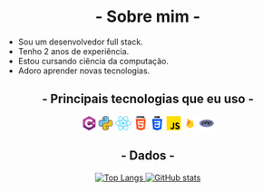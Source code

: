 
<h1 align="center">- Sobre mim -</h1>

- Sou um desenvolvedor full stack.
- Tenho 2 anos de experiência.
- Estou cursando ciência da computação.
- Adoro aprender novas tecnologias.

<h2 align="center">- Principais tecnologias que eu uso -</h1>
<p align="center">
<code><img height="25" src="https://github.com/AliA-Mohamad/AliA-Mohamad/blob/main/img/Csharp.png"></code> 
<code><img height="25" src="https://github.com/AliA-Mohamad/AliA-Mohamad/blob/main/img/Python.png"></code>
<code><img height="25" src="https://github.com/AliA-Mohamad/AliA-Mohamad/blob/main/img/Reac.png"></code>
<code><img height="25" src="https://github.com/AliA-Mohamad/AliA-Mohamad/blob/main/img/html-5.png"></code>
<code><img height="25" src="https://github.com/AliA-Mohamad/AliA-Mohamad/blob/main/img/css-3.png"></code>
<code><img height="25" src="https://github.com/AliA-Mohamad/AliA-Mohamad/blob/main/img/js.png"></code>
<code><img height="25" src="https://github.com/AliA-Mohamad/AliA-Mohamad/blob/main/img/google_firebase-2-512.webp"></code>
<code><img height="25" src="https://github.com/AliA-Mohamad/AliA-Mohamad/blob/main/img/php.png"></code>
</p>

<h2 align="center">- Dados -</h1>

<p align="center">
    <a href="https://github.com/AliA-Mohamad">
        <img src="https://github-readme-stats.vercel.app/api/top-langs/?username=AliA-Mohamad&layout=donut&theme=dark" alt="Top Langs">
        <img src="https://github-readme-stats.vercel.app/api?username=AliA-Mohamad&theme=dark" alt="GitHub stats">
    </a>
</p>
